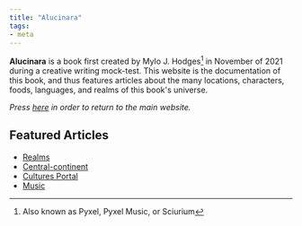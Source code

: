 ```yaml
---
title: "Alucinara"
tags:
- meta
---
```

**Alucinara** is a book first created by Mylo J. Hodges[^1] in November of 2021 during a creative writing mock-test. This website is the documentation of this book, and thus features articles about the many locations, characters, foods, languages, and realms of this book's universe.

*Press [here](https://www.pyxelm.xyz/) in order to return to the main website.*

## Featured Articles
- [Realms](alucinara/realms/realms.md)
- [Central-continent](locations/2nd-realm/central-continent.md)
- [Cultures Portal](cultures/cultures-portal.md)
- [Music](music/music.md)

[^1]: Also known as Pyxel, Pyxel Music, or Sciurium